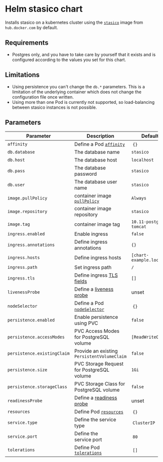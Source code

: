 # Helm stasico chart

Installs stasico on a kubernetes cluster using the [`stasico`](https://hub.docker.com/_/stasico) image from `hub.docker.com` by default.

## Requirements

- Postgres only, and you have to take care by yourself that it exists and is configured according to the values you set for this chart.

## Limitations

- Using persistence you can't change the `db.*` parameters. This is a limitation of the underlying container which does not change the configuration file once written.
- Using more than one Pod is currently not supported, so load-balancing between stasico instances is not possible.

## Parameters

| Parameter                   | Description                                          | Default                 |
| --------------------------- | ---------------------------------------------------- | ----------------------- |
| `affinity`                  | Define a Pod [`affinity`](https://is.gd/AtiuUg)      |  `{}`                   |
| `db.database`               | The database name                                    | `stasico`                 |
| `db.host`                   | The database host                                    | `localhost`             |
| `db.pass`                   | The database password                                | `stasico`                 |
| `db.user`                   | The database user name                               | `stasico`                 |
| `image.pullPolicy`          | container image [`pullPolicy`](https://is.gd/5tfCPv) | `Always`                |
| `image.repository`          | container image repository                           | `stasico`                 |
| `image.tag`                 | container image tag                                  | `10.11-postgres-tomcat` |
| `ingress.enabled`           | Enable ingress                                       | `false`                 |
| `ingress.annotations`       | Define ingress annotations                           | `{}`                    |
| `ingress.hosts`             | Define ingress hosts                                 | `[chart-example.local]` |
| `ingress.path`              | Set ingress path                                     | `/`                     |
| `ingress.tls`               | Define ingress [TLS fields](https://is.gd/SkhKxV)    | `[]`                    |
| `livenessProbe`             | Define a [liveness probe](https://is.gd/z0lJO3)      | unset                   |
| `nodeSelector`              | Define a Pod [`nodeSelector`](https://is.gd/AtiuUg)  |  `{}`                   |
| `persistence.enabled`       | Enable persistence using PVC                         | `false`                 |
| `persistence.accessModes`   | PVC Access Modes for PostgreSQL volume               | `[ReadWriteOnce]`       |
| `persistence.existingClaim` | Provide an existing `PersistentVolumeClaim`          | `false`                 |
| `persistence.size`          | PVC Storage Request for PostgreSQL volume            | `1Gi`                   |
| `persistence.storageClass`  | PVC Storage Class for PostgreSQL volume              | `false`                 |
| `readinessProbe`            | Define a [readiness probe](https://is.gd/z0lJO3)     | unset                   |
| `resources`                 | Define Pod [`resources`](https://is.gd/pZtMlt)       |  `{}`                   |
| `service.type`              | Define the service type                              |  `ClusterIP`            |
| `service.port`              | Define the service port                              |  `80`                   |
| `tolerations`               | Define Pod [`tolerations`](https://is.gd/XaLbxF)     |  `[]`                   |
